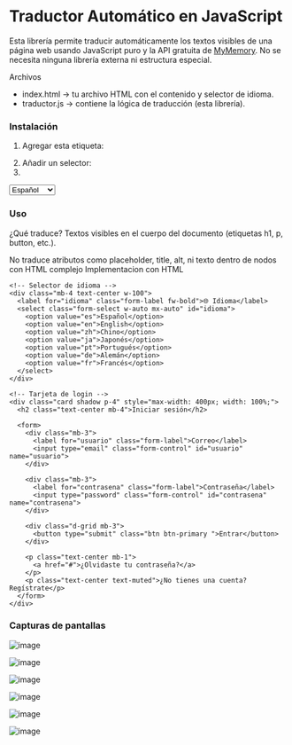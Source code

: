 
# Traductor Automático en JavaScript

Esta librería permite traducir automáticamente los textos visibles de una página web usando JavaScript puro y la API gratuita de [MyMemory](https://mymemory.translated.net/). No se necesita ninguna librería externa ni estructura especial.

Archivos

- index.html → tu archivo HTML con el contenido y selector de idioma.
- traductor.js → contiene la lógica de traducción (esta librería).

### Instalación
1. Agregar esta etiqueta:
<script src="https://cdn.jsdelivr.net/gh/Leonardo-SJ/mi-libreria-js/traductor.js"></script>

2. Añadir un selector:
3. 
<!DOCTYPE html>
<html lang="es">
<head>
  <meta charset="UTF-8" />
  <meta name="viewport" content="width=device-width, initial-scale=1.0" />
  <title>Login Multilenguaje</title>
  
</head>
<body >
      <select class="form-select w-auto mx-auto" id="idioma">
        <option value="es">Español</option>
        <option value="en">English</option>
        <option value="zh">Chino</option>
        <option value="ja">Japonés</option>
        <option value="pt">Portugués</option>
        <option value="de">Alemán</option>
        <option value="fr">Francés</option>
      </select>
  
</body>
</html>
 
### Uso

¿Qué traduce?
Textos visibles en el cuerpo del documento (etiquetas h1, p, button, etc.).

No traduce atributos como placeholder, title, alt, ni texto dentro de nodos con HTML complejo
Implementacion con HTML


<!DOCTYPE html>
<html lang="es">
<head>
  <meta charset="UTF-8" />
  <meta name="viewport" content="width=device-width, initial-scale=1.0" />
  <title>Login Multilenguaje</title>
  <link href="https://cdn.jsdelivr.net/npm/bootstrap@5.3.3/dist/css/bootstrap.min.css" rel="stylesheet">
</head>
<body class="bg-light">

  <div class="container d-flex flex-column justify-content-center align-items-center min-vh-100">

    <!-- Selector de idioma -->
    <div class="mb-4 text-center w-100">
      <label for="idioma" class="form-label fw-bold">🌐 Idioma</label>
      <select class="form-select w-auto mx-auto" id="idioma">
        <option value="es">Español</option>
        <option value="en">English</option>
        <option value="zh">Chino</option>
        <option value="ja">Japonés</option>
        <option value="pt">Portugués</option>
        <option value="de">Alemán</option>
        <option value="fr">Francés</option>
      </select>
    </div>

    <!-- Tarjeta de login -->
    <div class="card shadow p-4" style="max-width: 400px; width: 100%;">
      <h2 class="text-center mb-4">Iniciar sesión</h2>

      <form>
        <div class="mb-3">
          <label for="usuario" class="form-label">Correo</label>
          <input type="email" class="form-control" id="usuario" name="usuario">
        </div>

        <div class="mb-3">
          <label for="contrasena" class="form-label">Contraseña</label>
          <input type="password" class="form-control" id="contrasena" name="contrasena">
        </div>

        <div class="d-grid mb-3">
          <button type="submit" class="btn btn-primary ">Entrar</button>
        </div>

        <p class="text-center mb-1">
          <a href="#">¿Olvidaste tu contraseña?</a>
        </p>
        <p class="text-center text-muted">¿No tienes una cuenta? Regístrate</p>
      </form>
    </div>
  </div>

  <!-- Bootstrap JS -->
  <script src="https://cdn.jsdelivr.net/npm/bootstrap@5.3.3/dist/js/bootstrap.bundle.min.js"></script>

  <!-- Tu script de traducción -->
  <script src="Libreria.js"></script>
</body>
</html>

### Capturas de pantallas

![image](https://github.com/user-attachments/assets/e36ac6e4-3434-4ca7-9c66-197a3356d75b)

![image](https://github.com/user-attachments/assets/e2f77ef6-2eed-4d95-b8b4-010c4c118765)

![image](https://github.com/user-attachments/assets/b2d65557-4b3d-4aa4-a74b-4a9706a12a19)

![image](https://github.com/user-attachments/assets/f14e5b7a-7f5c-490e-a75b-48a3537f219d)

![image](https://github.com/user-attachments/assets/707c6c6e-4a37-4ffe-9a2a-ccf4656b3e8c)

![image](https://github.com/user-attachments/assets/4570273e-6f03-4d17-a26b-5df24eae3258)


